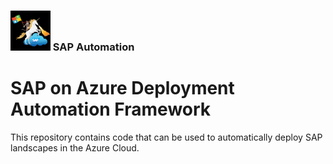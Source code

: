 ### <img src="assets/images/UnicornSAPBlack256x256.png" width="64px"> SAP Automation <!-- omit in toc -->
# SAP on Azure Deployment Automation Framework <!-- omit in toc -->

This repository contains code that can be used to automatically deploy SAP landscapes in the Azure Cloud.
